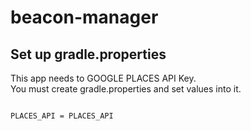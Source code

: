 # beacon-manager

## Set up gradle.properties

This app needs to GOOGLE PLACES API Key.  
You must create gradle.properties and set values into it.

```beacon-manager/gradle.properties

PLACES_API = PLACES_API

```